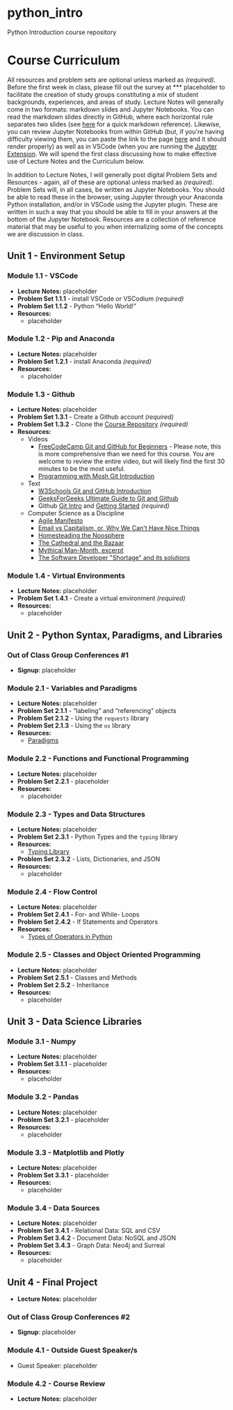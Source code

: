 # python_intro
Python Introduction course repository

# Course Curriculum

All resources and problem sets are optional unless marked as *(required)*. Before the first week in class, please fill out the survey at *** placeholder to facilitate the creation of study groups constituting a mix of student backgrounds, experiences, and areas of study. Lecture Notes will generally come in two formats: markdown slides and Jupyter Notebooks. You can read the markdown slides directly in GitHub, where each horizontal rule separates two slides (see [here](https://www.markdownguide.org/cheat-sheet/) for a quick markdown reference). Likewise, you can review Jupyter Notebooks from within GitHub (but, if you're having difficulty viewing them, you can paste the link to the page [here](https://nbviewer.org/) and it should render properly) as well as in VSCode (when you are running the [Jupyter Extension](https://code.visualstudio.com/docs/datascience/jupyter-notebooks). We will spend the first class discussing how to make effective use of Lecture Notes and the Curriculum below.

In addition to Lecture Notes, I will generally post digital Problem Sets and Resources - again, all of these are optional unless marked as *(required)*. Problem Sets will, in all cases, be written as Jupyter Notebooks. You should be able to read these in the browser, using Jupyter through your Anaconda Python installation, and/or in VSCode using the Jupyter plugin. These are written in such a way that you should be able to fill in your answers at the bottom of the Jupyter Notebook. Resources are a collection of reference material that may be useful to you when internalizing some of the concepts we are discussion in class. 

## Unit 1 - Environment Setup

### Module 1.1 - VSCode
- **Lecture Notes:** placeholder
- **Problem Set 1.1.1** - install VSCode or VSCodium *(required)*
- **Problem Set 1.1.2** - Python “Hello World!”
- **Resources:**
  - placeholder

### Module 1.2 - Pip and Anaconda
- **Lecture Notes:** placeholder
- **Problem Set 1.2.1** - install Anaconda *(required)*
- **Resources:**
  - placeholder

### Module 1.3 - Github
- **Lecture Notes:** placeholder
- **Problem Set 1.3.1** - Create a Github account *(required)*
- **Problem Set 1.3.2** - Clone the [Course Repository](https://github.com/signebedi/python_intro) *(required)*
- **Resources:**
  - Videos
    - [FreeCodeCamp Git and GitHub for Beginners](https://www.youtube.com/watch?v=RGOj5yH7evk) - Please note, this is more comprehensive than we need for this course. You are welcome to review the entire video, but will likely find the first 30 minutes to be the most useful.
    - [Programming with Mosh Git Introduction](https://www.youtube.com/watch?v=8JJ101D3knE)
  - Text
    - [W3Schools Git and GitHub Introduction](https://www.w3schools.com/git/git_intro.asp?remote=github)
    - [GeeksForGeeks Ultimate Guide to Git and Github](https://www.geeksforgeeks.org/ultimate-guide-git-github/)
    - Github [Git Intro](https://docs.github.com/en/get-started/using-git/about-git) and [Getting Started](https://docs.github.com/en/get-started/quickstart/hello-world) *(required)*
  - Computer Science as a Discipline
    - [Agile Manifesto](https://agilemanifesto.org/principles.html)
    - [Email vs Capitalism, or, Why We Can't Have Nice Things](https://www.youtube.com/watch?v=mrGfahzt-4Q)
    - [Homesteading the Noosphere](https://archive.org/details/The_Cathedral_and_the_Bazaar_)
    - [The Cathedral and the Bazaar](https://archive.org/details/homesteading-the-noosphere)
    - [Mythical Man-Month, excerpt](https://archive.org/details/MythicalManMonth)
    - [The Software Developer "Shortage" and its solutions](https://youtu.be/KNTWhNctGZ4?si=ODC3-vSbqUGouix5)

### Module 1.4 - Virtual Environments
- **Lecture Notes:** placeholder
- **Problem Set 1.4.1** - Create a virtual environment *(required)*
- **Resources:**
  - placeholder

## Unit 2 - Python Syntax, Paradigms, and Libraries

### Out of Class Group Conferences #1
- **Signup**: placeholder

### Module 2.1 - Variables and Paradigms
- **Lecture Notes:** placeholder
- **Problem Set 2.1.1** - “labeling” and “referencing” objects
- **Problem Set 2.1.2** - Using the `requests` library
- **Problem Set 2.1.3** - Using the `os` library
- **Resources:**
  - [Paradigms](https://www.geeksforgeeks.org/programming-paradigms-in-python/)

### Module 2.2 - Functions and Functional Programming
- **Lecture Notes:** placeholder
- **Problem Set 2.2.1** - placeholder
- **Resources:**
  - placeholder

### Module 2.3 - Types and Data Structures
- **Lecture Notes:** placeholder
- **Problem Set 2.3.1** - Python Types and the `typing` library
- **Resources:**
  - [Typing Library](https://docs.python.org/3/library/typing.html)
- **Problem Set 2.3.2** - Lists, Dictionaries, and JSON
- **Resources:**
  - placeholder

### Module 2.4 - Flow Control
- **Lecture Notes:** placeholder
- **Problem Set 2.4.1** - For- and While- Loops
- **Problem Set 2.4.2** - If Statements and Operators
- **Resources:**
  - [Types of Operators in Python](https://www.w3schools.com/python/python_operators.asp)

### Module 2.5 - Classes and Object Oriented Programming
- **Lecture Notes:** placeholder
- **Problem Set 2.5.1** - Classes and Methods
- **Problem Set 2.5.2** - Inheritance
- **Resources:**
  - placeholder


## Unit 3 - Data Science Libraries

### Module 3.1 - Numpy
- **Lecture Notes:** placeholder
- **Problem Set 3.1.1** - placeholder
- **Resources:**
  - placeholder

### Module 3.2 - Pandas
- **Lecture Notes:** placeholder
- **Problem Set 3.2.1** - placeholder
- **Resources:**
  - placeholder

### Module 3.3 - Matplotlib and Plotly
- **Lecture Notes:** placeholder
- **Problem Set 3.3.1** - placeholder
- **Resources:**
  - placeholder

### Module 3.4 - Data Sources
- **Lecture Notes:** placeholder
- **Problem Set 3.4.1** - Relational Data: SQL and CSV
- **Problem Set 3.4.2** - Document Data: NoSQL and JSON
- **Problem Set 3.4.3** - Graph Data: Neo4j and Surreal
- **Resources:**
  - placeholder

## Unit 4 - Final Project
- **Lecture Notes:** placeholder

### Out of Class Group Conferences #2
- **Signup**: placeholder

### Module 4.1 - Outside Guest Speaker/s
- Guest Speaker: placeholder

### Module 4.2 - Course Review
- **Lecture Notes:** placeholder
